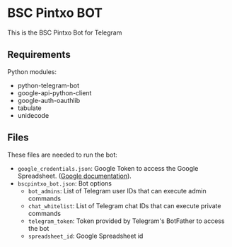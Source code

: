 # BSC Pintxo BOT

This is the BSC Pintxo Bot for Telegram

## Requirements

Python modules:

* python-telegram-bot
* google-api-python-client
* google-auth-oauthlib
* tabulate
* unidecode

## Files

These files are needed to run the bot:

* `google_credentials.json`: Google Token to access the Google Spreadsheet.
([Google documentation](https://developers.google.com/sheets/api/quickstart/python)).
* `bscpintxo_bot.json`: Bot options
    * `bot_admins`: List of Telegram user IDs that can execute admin commands
    * `chat_whitelist`: List of Telegram chat IDs that can execute private commands
    * `telegram_token`: Token provided by Telegram's BotFather to access the bot
    * `spreadsheet_id`: Google Spreadsheet id
